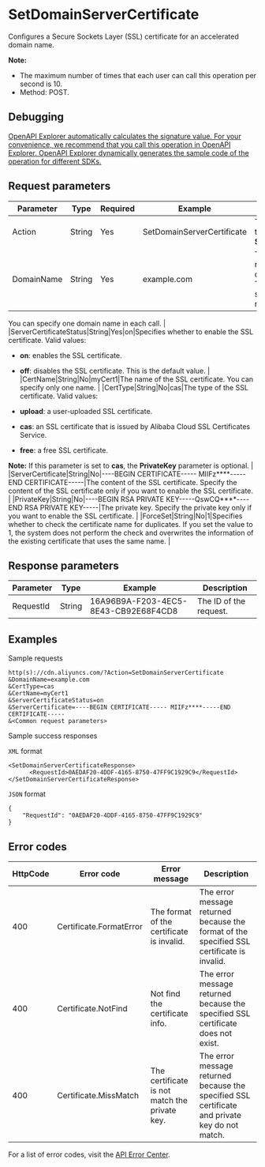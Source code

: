 # SetDomainServerCertificate

Configures a Secure Sockets Layer \(SSL\) certificate for an accelerated domain name.

**Note:**

-   The maximum number of times that each user can call this operation per second is 10.
-   Method: POST.

## Debugging

[OpenAPI Explorer automatically calculates the signature value. For your convenience, we recommend that you call this operation in OpenAPI Explorer. OpenAPI Explorer dynamically generates the sample code of the operation for different SDKs.](https://api.aliyun.com/#product=Cdn&api=SetDomainServerCertificate&type=RPC&version=2018-05-10)

## Request parameters

|Parameter|Type|Required|Example|Description|
|---------|----|--------|-------|-----------|
|Action|String|Yes|SetDomainServerCertificate|The operation that you want to perform. Set the value to **SetDomainServerCertificate**. |
|DomainName|String|Yes|example.com|The accelerated domain name for which you want to configure the SSL certificate. The type of request supported by the domain name must be HTTPS.

 You can specify one domain name in each call. |
|ServerCertificateStatus|String|Yes|on|Specifies whether to enable the SSL certificate. Valid values:

 -   **on**: enables the SSL certificate.
-   **off**: disables the SSL certificate. This is the default value. |
|CertName|String|No|myCert1|The name of the SSL certificate. You can specify only one name. |
|CertType|String|No|cas|The type of the SSL certificate. Valid values:

 -   **upload**: a user-uploaded SSL certificate.
-   **cas**: an SSL certificate that is issued by Alibaba Cloud SSL Certificates Service.
-   **free**: a free SSL certificate.

 **Note:** If this parameter is set to **cas**, the **PrivateKey** parameter is optional. |
|ServerCertificate|String|No|----BEGIN CERTIFICATE----- MIIFz\*\*\*\*-----END CERTIFICATE-----|The content of the SSL certificate. Specify the content of the SSL certificate only if you want to enable the SSL certificate. |
|PrivateKey|String|No|----BEGIN RSA PRIVATE KEY-----QswCQ\*\*\*\*----END RSA PRIVATE KEY-----|The private key. Specify the private key only if you want to enable the SSL certificate. |
|ForceSet|String|No|1|Specifies whether to check the certificate name for duplicates. If you set the value to 1, the system does not perform the check and overwrites the information of the existing certificate that uses the same name. |

## Response parameters

|Parameter|Type|Example|Description|
|---------|----|-------|-----------|
|RequestId|String|16A96B9A-F203-4EC5-8E43-CB92E68F4CD8|The ID of the request. |

## Examples

Sample requests

```
http(s)://cdn.aliyuncs.com/?Action=SetDomainServerCertificate
&DomainName=example.com
&CertType=cas
&CertName=myCert1
&ServerCertificateStatus=on
&ServerCertificate=----BEGIN CERTIFICATE----- MIIFz****-----END CERTIFICATE-----
&<Common request parameters>
```

Sample success responses

`XML` format

```
<SetDomainServerCertificateResponse>
	  <RequestId>0AEDAF20-4DDF-4165-8750-47FF9C1929C9</RequestId>
</SetDomainServerCertificateResponse>
```

`JSON` format

```
{ 
    "RequestId": "0AEDAF20-4DDF-4165-8750-47FF9C1929C9" 
}
```

## Error codes

|HttpCode|Error code|Error message|Description|
|--------|----------|-------------|-----------|
|400|Certificate.FormatError|The format of the certificate is invalid.|The error message returned because the format of the specified SSL certificate is invalid.|
|400|Certificate.NotFind|Not find the certificate info.|The error message returned because the specified SSL certificate does not exist.|
|400|Certificate.MissMatch|The certificate is not match the private key.|The error message returned because the specified SSL certificate and private key do not match.|

For a list of error codes, visit the [API Error Center](https://error-center.alibabacloud.com/status/product/Cdn).


